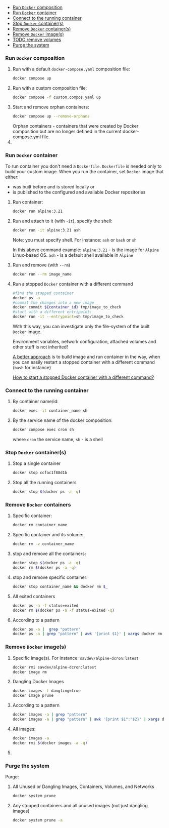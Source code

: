 - [Run `Docker` composition](#run-docker-composition)
- [Run `Docker` container](#run-docker-container)
- [Connect to the running container](#connect-to-the-running-container)
- [Stop `Docker` container(s)](#stop-docker-containers)
- [Remove `Docker` container(s)](#remove-docker-containers)
- [Remove `Docker` image(s)](#remove-docker-images)
- [TODO remove volumes]()
- [Purge the system](#purge-the-system)

### Run `Docker` composition

1. Run with a default `docker-compose.yaml` composition file:
   ```bash
   docker compose up
   ```
2. Run with a custom composition file:
   ```bash
   docker compose -f custom.compos.yaml up
   ```
3. Start and remove orphan containers:
   ```bash
   docker compose up --remove-orphans
   ```
   Orphan containers - containers that were created by Docker composition but 
   are no longer defined in the current docker-compose.yml file.
4. 

### Run `Docker` container

To run container you don't need a `Dockerfile`.
`Dockerfile` is needed only to build your custom image. 
When you run the container, set `Docker` image that either:
- was built before and is stored locally or
- is published to the configured and available Docker repositories

1. Run container:
    ```bash
    docker run alpine:3.21
    ```
2. Run and attach to it (with `-it`), specify the shell:
    ```bash
    docker run -it alpine:3.21 ash
    ```
   Note: you must specify shell. For instance: `ash` or `bash` or `sh`
   
   In this above command example:
   `alpine:3.21` - is the image for `Alpine` Linux-based OS.
   `ash` - is a default shell available in `Alpine`
3. Run and remove (with `--rm`)
    ```bash
    docker run --rm image_name
    ```
4. Run a stopped `Docker` container with a different command
   ```bash
   #find the stopped container
   docker ps -a
   #commit the changes into a new image
   docker commit ${container_id} tmp/image_to_check
   #start with a different entripoint:
   docker run -it --entrypoint=sh tmp/image_to_check
   ```
   With this way, you can investigate only the file-system of the built `Docker` image.

   Environment variables, network configuration, attached volumes and other stuff is not inherited!

   [A better approach](../flexible_entrypoint/FLEXIBLE.ENTRYPOINT.README.md#build-image-to-be-able-to-start-a-container-with-different-commands)
   is to build image and run container in the way,
   when you can easily restart a stopped container with a different command (`bash` for instance)

   [How to start a stopped Docker container with a different command?](https://stackoverflow.com/questions/32353055/how-to-start-a-stopped-docker-container-with-a-different-command)

### Connect to the running container

1. By container name/id:
   ```bash
   docker exec -it container_name sh
   ```
2. By the service name of the docker composition:
   ```bash
   docker compose exec cron sh
   ```
   where `cron` the service name, `sh` - is a shell

### Stop `Docker` container(s)

1. Stop a single container
    ```bash
    docker stop ccfac1f88d1b
    ```
2. Stop all the running containers
    ```bash
    docker stop $(docker ps -a -q)
    ```

### Remove `Docker` containers

1. Specific container:
    ```bash
    docker rm container_name
    ```
2. Specific container and its volume:
    ```bash
    docker rm -v container_name
    ```
3. stop and remove all the containers:
    ```bash
    docker stop $(docker ps -a -q)
    docker rm $(docker ps -a -q)
    ```
4. stop and remove specific container:
    ```bash
    docker stop container_name && docker rm $_
    ```
5. All exited containers
    ```bash
    docker ps -a -f status=exited
    docker rm $(docker ps -a -f status=exited -q)
    ```
6. According to a pattern
    ```bash
    docker ps -a |  grep "pattern"
    docker ps -a | grep "pattern" | awk '{print $1}' | xargs docker rm
    ```

### Remove `Docker` image(s)

1. Specific image(s). For instance: `savdev/alpine-dcron:latest` 
    ```bash
    docker rmi savdev/alpine-dcron:latest
    docker image rm 
    ```
2. Dangling Docker Images
    ```bash
    docker images -f dangling=true
    docker image prune
    ```
3. According to a pattern
    ```bash
    docker images -a | grep "pattern"
    docker images -a | grep "pattern" | awk '{print $1":"$2}' | xargs docker rmi
    ```
4. All images:
    ```bash
    docker images -a
    docker rmi $(docker images -a -q)
    ```   
5. 

### Purge the system

Purge:
1. All Unused or Dangling Images, Containers, Volumes, and Networks
    ```bash
    docker system prune
    ```
2. Any stopped containers and all unused images (not just dangling images)
    ```bash
    docker system prune -a
    ```
